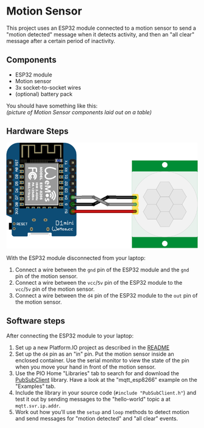 # Motion Sensor

This project uses an ESP32 module connected to a motion sensor to send a "motion detected" message when it detects activity, and then an "all clear" message after a certain period of inactivity.

## Components
* ESP32 module
* Motion sensor
* 3x socket-to-socket wires
* (optional) battery pack

You should have something like this:  
*(picture of Motion Sensor components laid out on a table)*

## Hardware Steps

![Motion Sensor](motion-sensor.png)

With the ESP32 module disconnected from your laptop:

1. Connect a wire between the `gnd` pin of the ESP32 module and the `gnd` pin of the motion sensor.
2. Connect a wire between the `vcc`/`5v` pin of the ESP32 module to the `vcc`/`5v` pin of the motion sensor.
3. Connect a wire between the `d4` pin of the ESP32 module to the `out` pin of the motion sensor.

## Software steps

After connecting the ESP32 module to your laptop:

1. Set up a new Platform․IO project as described in the [README](README.md#getting-started)
2. Set up the `d4` pin as an "in" pin. Put the motion sensor inside an enclosed container. Use the serial monitor to view the state of the pin when you move your hand in front of the motion sensor.
3. Use the PIO Home "Libraries" tab to search for and download the [PubSubClient](https://pubsubclient.knolleary.net) library. Have a look at the "mqtt_esp8266" example on the "Examples" tab.
4. Include the library in your source code (`#include "PubSubClient.h"`) and test it out by sending messages to the "hello-world" topic a at `mqtt.svr.ip.addr`.
5. Work out how you'll use the `setup` and `loop` methods to detect motion and send messages for "motion detected" and "all clear" events.
